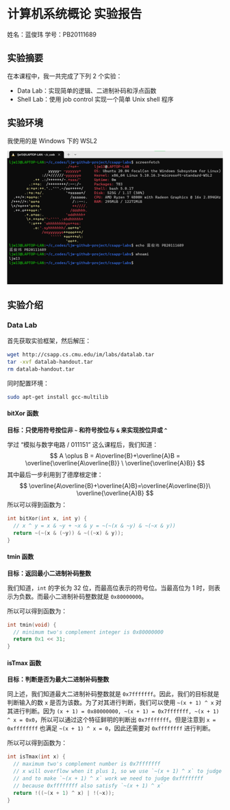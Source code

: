 # 计算机系统概论 实验报告

姓名：蓝俊玮 	学号：PB20111689

## 实验摘要

在本课程中，我一共完成了下列 2 个实验：

- Data Lab：实现简单的逻辑、二进制补码和浮点函数
- Shell Lab：使用 job control 实现一个简单 Unix shell 程序

## 实验环境

我使用的是 Windows 下的 WSL2

![](./csapp-env.png)

## 实验介绍

### Data Lab

首先获取实验框架，然后解压：

```bash
wget http://csapp.cs.cmu.edu/im/labs/datalab.tar
tar -xvf datalab-handout.tar
rm datalab-handout.tar
```

同时配置环境：

```bash
sudo apt-get install gcc-multilib
```

#### bitXor 函数

**目标：只使用符号按位非 `~` 和符号按位与 `&` 来实现按位异或 `^`**

学过 “模拟与数字电路 / 011151” 这么课程后，我们知道：
$$
A \oplus B = A\overline{B}+\overline{A}B = \overline{\overline{A\overline{B}} \ \overline{\overline{A}B}}
$$
其中最后一步利用到了德摩根定律：
$$
\overline{A\overline{B}+\overline{A}B}=\overline{A\overline{B}}\ \overline{\overline{A}B}
$$
所以可以得到函数为：

```c
int bitXor(int x, int y) {
  // x ^ y = x & ~y + ~x & y = ~(~(x & ~y) & ~(~x & y))
  return ~(~(x & (~y)) & ~((~x) & y));
}
```

#### tmin 函数

**目标：返回最小二进制补码整数**

我们知道，`int` 的字长为 32 位，而最高位表示的符号位。当最高位为 1 时，则表示为负数。而最小二进制补码整数就是 `0x80000000`。

所以可以得到函数为：

```c
int tmin(void) {
  // minimum two's complement integer is 0x80000000
  return 0x1 << 31;
}
```

#### isTmax 函数

**目标：判断是否为最大二进制补码整数**

同上述，我们知道最大二进制补码整数就是 `0x7fffffff`。因此，我们的目标就是判断输入的数 `x` 是否为该数。为了对其进行判断，我们可以使用 `~(x + 1) ^ x` 对其进行判断。因为 `(x + 1) = 0x80000000, ~(x + 1) = 0x7fffffff, ~(x + 1) ^ x = 0x0`，所以可以通过这个特征鲜明的判断出 `0x7fffffff`。但是注意到 `x = 0xffffffff` 也满足 `~(x + 1) ^ x = 0`，因此还需要对 `0xffffffff` 进行判断。

所以可以得到函数为：

```c
int isTmax(int x) {
  // maximum two's complement number is 0x7fffffff
  // x will overflow when it plus 1, so we use `~(x + 1) ^ x` to judge
  // and to make `~(x + 1) ^ x` work we need to judge 0xffffffff
  // because 0xffffffff also satisfy `~(x + 1) ^ x`
  return !((~(x + 1) ^ x) | !(~x));
}
```

